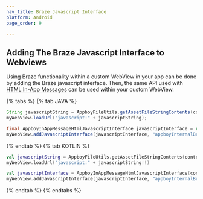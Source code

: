 ```yaml
---
nav_title: Braze Javascript Interface
platform: Android
page_order: 9

---
```

## Adding The Braze Javascript Interface to Webviews

Using Braze functionality within a custom WebView in your app can be done by adding the Braze javascript interface. Then, the same API used with [HTML In-App Messages][1] can be used within your custom WebView.

{% tabs %}
{% tab JAVA %}

```java
String javascriptString = AppboyFileUtils.getAssetFileStringContents(context.getAssets(), "appboy-html-in-app-message-javascript-component.js");
myWebView.loadUrl("javascript:" + javascriptString);

final AppboyInAppMessageHtmlJavascriptInterface javascriptInterface = new AppboyInAppMessageHtmlJavascriptInterface(context, inAppMessage);
myWebView.addJavascriptInterface(javascriptInterface, "appboyInternalBridge");
```

{% endtab %}
{% tab KOTLIN %}

```kotlin
val javascriptString = AppboyFileUtils.getAssetFileStringContents(context.getAssets(), "appboy-html-in-app-message-javascript-component.js")
myWebView.loadUrl("javascript:" + javascriptString!!)

val javascriptInterface = AppboyInAppMessageHtmlJavascriptInterface(context, inAppMessage)
myWebView.addJavascriptInterface(javascriptInterface, "appboyInternalBridge")
```

{% endtab %}
{% endtabs %}

[1]: {{site.baseurl}}/user_guide/message_building_by_channel/in-app_messages/customize/#custom-html-messages